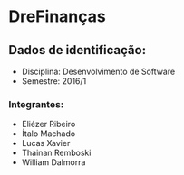 # DreFinanças

## Dados de identificação:
 * Disciplina: Desenvolvimento de Software
 * Semestre: 2016/1

### Integrantes:
 * Eliézer Ribeiro
 * Ítalo Machado
 * Lucas Xavier
 * Thainan Remboski
 * William Dalmorra
